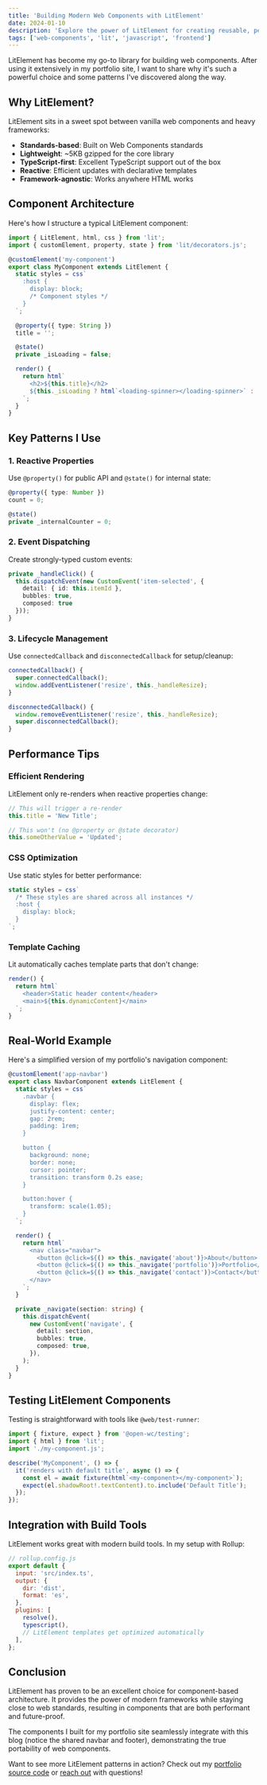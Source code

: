 ```yaml
---
title: 'Building Modern Web Components with LitElement'
date: 2024-01-10
description: 'Explore the power of LitElement for creating reusable, performant web components. Learn best practices, patterns, and real-world examples from building my portfolio site.'
tags: ['web-components', 'lit', 'javascript', 'frontend']
---
```


LitElement has become my go-to library for building web components. After using it extensively in my portfolio site, I want to share why it's such a powerful choice and some patterns I've discovered along the way.

## Why LitElement?

LitElement sits in a sweet spot between vanilla web components and heavy frameworks:

- **Standards-based**: Built on Web Components standards
- **Lightweight**: ~5KB gzipped for the core library
- **TypeScript-first**: Excellent TypeScript support out of the box
- **Reactive**: Efficient updates with declarative templates
- **Framework-agnostic**: Works anywhere HTML works

## Component Architecture

Here's how I structure a typical LitElement component:

```typescript
import { LitElement, html, css } from 'lit';
import { customElement, property, state } from 'lit/decorators.js';

@customElement('my-component')
export class MyComponent extends LitElement {
  static styles = css`
    :host {
      display: block;
      /* Component styles */
    }
  `;

  @property({ type: String })
  title = '';

  @state()
  private _isLoading = false;

  render() {
    return html`
      <h2>${this.title}</h2>
      ${this._isLoading ? html`<loading-spinner></loading-spinner>` : ''}
    `;
  }
}
```

## Key Patterns I Use

### 1. Reactive Properties

Use `@property()` for public API and `@state()` for internal state:

```typescript
@property({ type: Number })
count = 0;

@state()
private _internalCounter = 0;
```

### 2. Event Dispatching

Create strongly-typed custom events:

```typescript
private _handleClick() {
  this.dispatchEvent(new CustomEvent('item-selected', {
    detail: { id: this.itemId },
    bubbles: true,
    composed: true
  }));
}
```

### 3. Lifecycle Management

Use `connectedCallback` and `disconnectedCallback` for setup/cleanup:

```typescript
connectedCallback() {
  super.connectedCallback();
  window.addEventListener('resize', this._handleResize);
}

disconnectedCallback() {
  window.removeEventListener('resize', this._handleResize);
  super.disconnectedCallback();
}
```

## Performance Tips

### Efficient Rendering

LitElement only re-renders when reactive properties change:

```typescript
// This will trigger a re-render
this.title = 'New Title';

// This won't (no @property or @state decorator)
this.someOtherValue = 'Updated';
```

### CSS Optimization

Use static styles for better performance:

```typescript
static styles = css`
  /* These styles are shared across all instances */
  :host {
    display: block;
  }
`;
```

### Template Caching

Lit automatically caches template parts that don't change:

```typescript
render() {
  return html`
    <header>Static header content</header>
    <main>${this.dynamicContent}</main>
  `;
}
```

## Real-World Example

Here's a simplified version of my portfolio's navigation component:

```typescript
@customElement('app-navbar')
export class NavbarComponent extends LitElement {
  static styles = css`
    .navbar {
      display: flex;
      justify-content: center;
      gap: 2rem;
      padding: 1rem;
    }

    button {
      background: none;
      border: none;
      cursor: pointer;
      transition: transform 0.2s ease;
    }

    button:hover {
      transform: scale(1.05);
    }
  `;

  render() {
    return html`
      <nav class="navbar">
        <button @click=${() => this._navigate('about')}>About</button>
        <button @click=${() => this._navigate('portfolio')}>Portfolio</button>
        <button @click=${() => this._navigate('contact')}>Contact</button>
      </nav>
    `;
  }

  private _navigate(section: string) {
    this.dispatchEvent(
      new CustomEvent('navigate', {
        detail: section,
        bubbles: true,
        composed: true,
      }),
    );
  }
}
```

## Testing LitElement Components

Testing is straightforward with tools like `@web/test-runner`:

```typescript
import { fixture, expect } from '@open-wc/testing';
import { html } from 'lit';
import './my-component.js';

describe('MyComponent', () => {
  it('renders with default title', async () => {
    const el = await fixture(html`<my-component></my-component>`);
    expect(el.shadowRoot!.textContent).to.include('Default Title');
  });
});
```

## Integration with Build Tools

LitElement works great with modern build tools. In my setup with Rollup:

```javascript
// rollup.config.js
export default {
  input: 'src/index.ts',
  output: {
    dir: 'dist',
    format: 'es',
  },
  plugins: [
    resolve(),
    typescript(),
    // LitElement templates get optimized automatically
  ],
};
```

## Conclusion

LitElement has proven to be an excellent choice for component-based architecture. It provides the power of modern frameworks while staying close to web standards, resulting in components that are both performant and future-proof.

The components I built for my portfolio site seamlessly integrate with this blog (notice the shared navbar and footer), demonstrating the true portability of web components.

Want to see more LitElement patterns in action? Check out my [portfolio source code](https://github.com/imatson9119/personal-website) or [reach out](mailto:howdy@ian-matson.com) with questions!

